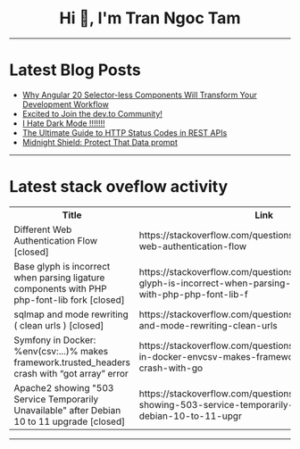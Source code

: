 <h1 align="center">Hi 👋, I'm Tran Ngoc Tam</h1>

---

# Latest Blog Posts 
<!-- BLOG-POST-LIST:START -->
- [Why Angular 20 Selector-less Components Will Transform Your Development Workflow](https://dev.to/codewithrajat/why-angular-20-selector-less-components-will-transform-your-development-workflow-2edl)
- [Excited to Join the dev.to Community!](https://dev.to/saikatmondal/excited-to-join-the-devto-community-1c1e)
- [I Hate Dark Mode !!!!!!!](https://dev.to/masterdevsabith/i-hate-dark-mode--jn7)
- [The Ultimate Guide to HTTP Status Codes in REST APIs](https://dev.to/gianfcop98/the-ultimate-guide-to-http-status-codes-in-rest-apis-40cp)
- [Midnight Shield: Protect That Data prompt](https://dev.to/muhammad_zeeshan_6499a22a/midnight-shield-protect-that-data-prompt-1pc3)
<!-- BLOG-POST-LIST:END -->

---

# Latest stack oveflow activity
<table>
  <tr><th>Title</th><th>Link</th></tr>
  <!-- STACKOVERFLOW:START --><tr><td>Different Web Authentication Flow [closed]</td><td>https://stackoverflow.com/questions/79752882/different-web-authentication-flow</td></tr><tr><td>Base glyph is incorrect when parsing ligature components with PHP php-font-lib fork [closed]</td><td>https://stackoverflow.com/questions/79752667/base-glyph-is-incorrect-when-parsing-ligature-components-with-php-php-font-lib-f</td></tr><tr><td>sqlmap and mode rewriting &lpar; clean urls &rpar; [closed]</td><td>https://stackoverflow.com/questions/79752659/sqlmap-and-mode-rewriting-clean-urls</td></tr><tr><td>Symfony in Docker: %env&lpar;csv:...&rpar;% makes framework.trusted_headers crash with “got array” error</td><td>https://stackoverflow.com/questions/79752588/symfony-in-docker-envcsv-makes-framework-trusted-headers-crash-with-go</td></tr><tr><td>Apache2 showing &quot;503 Service Temporarily Unavailable&quot; after Debian 10 to 11 upgrade [closed]</td><td>https://stackoverflow.com/questions/79752438/apache2-showing-503-service-temporarily-unavailable-after-debian-10-to-11-upgr</td></tr><!-- STACKOVERFLOW:END -->
</table>

---


